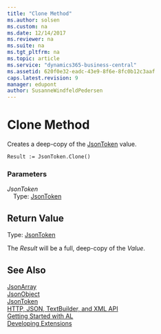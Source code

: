 ```yaml
---
title: "Clone Method"
ms.author: solsen
ms.custom: na
ms.date: 12/14/2017
ms.reviewer: na
ms.suite: na
ms.tgt_pltfrm: na
ms.topic: article
ms.service: "dynamics365-business-central"
ms.assetid: 620f0e32-eadc-43e9-8f6e-8fc0b12c3aaf
caps.latest.revision: 9
manager: edupont
author: SusanneWindfeldPedersen
---
```


 

# Clone Method

Creates a deep-copy of the [JsonToken](jsontoken-class.md) value.

```
Result := JsonToken.Clone()
```

### Parameters
*JsonToken*  
&emsp;Type: [JsonToken](jsontoken-class.md)

## Return Value
Type: [JsonToken](jsontoken-class.md)

The *Result* will be a full, deep-copy of the *Value*.

## See Also
[JsonArray](jsonarray-class.md)  
[JsonObject](jsonobject-class.md)  
[JsonToken](jsontoken-class.md)  
[HTTP, JSON, TextBuilder, and XML API](../devenv-restapi-overview.md)  
[Getting Started with AL](../devenv-get-started.md)  
[Developing Extensions](../devenv-dev-overview.md)  
